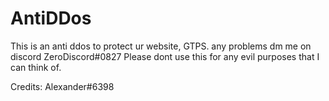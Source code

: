 # AntiDDos
This is an anti ddos to protect ur website, GTPS. any problems dm me on discord ZeroDiscord#0827
Please dont use this for any evil purposes that I can think of.


Credits: Alexander#6398
